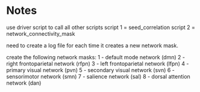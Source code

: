 # Notes

use driver script to call all other scripts
script 1 = seed_correlation
script 2 = network_connectivity_mask

need to create a log file for each time it creates a new network mask.






create the following network masks:
1 - default mode network (dmn)
2 - right frontoparietal network (rfpn)
3 - left frontoparietal network (lfpn)
4 - primary visual network (pvn)
5 - secondary visual network (svn)
6 - sensorimotor network (smn)
7 - salience network (sal)
8 - dorsal attention network (dan)
